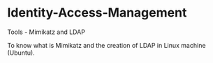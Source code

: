 # Identity-Access-Management
Tools - Mimikatz and LDAP

To know what is Mimikatz and the creation of LDAP in Linux machine (Ubuntu).
